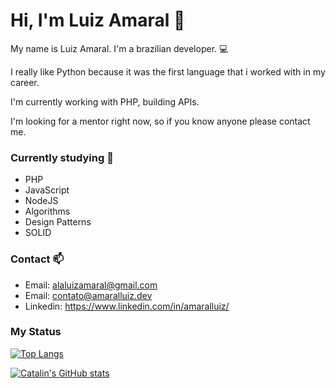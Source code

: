 # Hi, I'm Luiz Amaral :wave:
 
My name is Luiz Amaral. I'm a brazilian developer. :computer: 

I really like Python because it was the first language that i worked with in my career. 

I'm currently working with PHP, building APIs.

I'm looking for a mentor right now, so if you know anyone please contact me.

### Currently studying :book:
- PHP
- JavaScript
- NodeJS
- Algorithms
- Design Patterns
- SOLID

### Contact :mailbox:
- Email: alaluizamaral@gmail.com
- Email: contato@amaralluiz.dev
- Linkedin: https://www.linkedin.com/in/amaralluiz/

### My Status

[![Top Langs](https://github-readme-stats.vercel.app/api/top-langs/?username=amaralluiz&hide=html,css&theme=dark)](https://github.com/anuraghazra/github-readme-stats)

[![Catalin's GitHub stats](https://github-readme-stats.vercel.app/api?username=<your_GitHub_username>&theme=dark)](https://github.com/anuraghazra/github-readme-stats)
